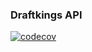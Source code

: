 ### Draftkings API

[![codecov](https://codecov.io/gh/schulerj89/draftkings_php/branch/main/graph/badge.svg?token=XR7C566OYH)](https://codecov.io/gh/schulerj89/draftkings_php)
